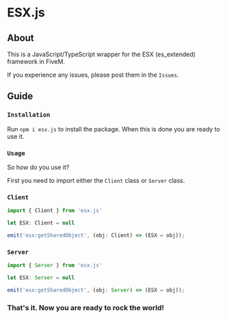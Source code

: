 # ESX.js

## About

This is a JavaScript/TypeScript wrapper for the ESX (es_extended) framework in FiveM. 

If you experience any issues, please post them in the `Issues`. 

## Guide

### `Installation`

Run `npm i esx.js` to install the package. When this is done you are ready to use it. 

### `Usage`

So how do you use it? 

First you need to import either the `Client` class or `Server` class. 

### `Client`

```js
import { Client } from 'esx.js'

let ESX: Client = null

emit('esx:getSharedObject', (obj: Client) => (ESX = obj));
```

### `Server`
```js
import { Server } from 'esx.js'

let ESX: Server = null

emit('esx:getSharedObject', (obj: Server) => (ESX = obj));
```

### That's it. Now you are ready to rock the world!